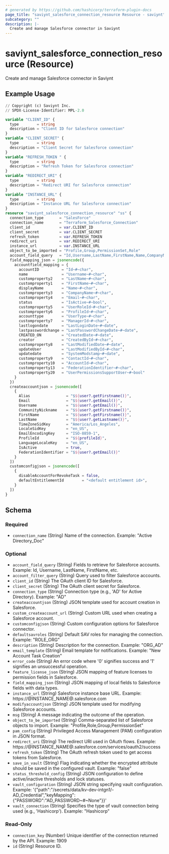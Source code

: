 ```yaml
---
# generated by https://github.com/hashicorp/terraform-plugin-docs
page_title: "saviynt_salesforce_connection_resource Resource - saviynt"
subcategory: ""
description: |-
  Create and manage Salesforce connector in Saviynt
---
```


# saviynt_salesforce_connection_resource (Resource)

Create and manage Salesforce connector in Saviynt

## Example Usage

```terraform
// Copyright (c) Saviynt Inc.
// SPDX-License-Identifier: MPL-2.0

variable "CLIENT_ID" {
  type        = string
  description = "Client ID for Salesforce connection"
}
variable "CLIENT_SECRET" {
  type        = string
  description = "Client Secret for Salesforce connection"
}
variable "REFRESH_TOKEN " {
  type        = string
  description = "Refresh Token for Salesforce connection"
}
variable "REDIRECT_URI" {
  type        = string
  description = "Redirect URI for Salesforce connection"
}
variable "INSTANCE_URL" {
  type        = string
  description = "Instance URL for Salesforce connection"
}
resource "saviynt_salesforce_connection_resource" "ss" {
  connection_type       = "SalesForce"
  connection_name       = "Terraform_Salesforce_Connection"
  client_id             = var.CLIENT_ID
  client_secret         = var.CLIENT_SECRET
  refresh_token         = var.REFRESH_TOKEN
  redirect_uri          = var.REDIRECT_URI
  instance_url          = var.INSTANCE_URL
  object_to_be_imported = "Profile,Group,PermissionSet,Role"
  account_field_query   = "Id,Username,LastName,FirstName,Name,CompanyName,Email,IsActive,UserRoleId,ProfileId,UserType,ManagerId,LastLoginDate,LastPasswordChangeDate,CreatedDate,CreatedById,LastModifiedDate,LastModifiedById,SystemModstamp,ContactId,AccountId,FederationIdentifier,UserPermissionsSupportUser"
  field_mapping_json = jsonencode({
    accountfield_mapping = {
      accountID          = "Id~#~char",
      name               = "Username~#~char",
      customproperty2    = "LastName~#~char",
      customproperty1    = "FirstName~#~char",
      displayName        = "Name~#~char",
      customproperty3    = "CompanyName~#~char",
      customproperty4    = "Email~#~char",
      status             = "IsActive~#~bool",
      customproperty5    = "UserRoleId~#~char",
      customproperty6    = "ProfileId~#~char",
      accounttype        = "UserType~#~char",
      customproperty7    = "ManagerId~#~char",
      lastlogondate      = "LastLoginDate~#~date",
      lastpasswordchange = "LastPasswordChangeDate~#~date",
      CREATED_ON         = "CreatedDate~#~date",
      creator            = "CreatedById~#~char",
      customproperty8    = "LastModifiedDate~#~date",
      updateUser         = "LastModifiedById~#~char",
      updatedate         = "SystemModstamp~#~date",
      customproperty9    = "ContactId~#~char",
      customproperty10   = "AccountId~#~char",
      customproperty13   = "FederationIdentifier~#~char",
      customproperty20   = "UserPermissionsSupportUser~#~bool"
    }
  })
  createaccountjson = jsonencode([
    {
      Alias                = "$${user?.getFirstname()}",
      Email                = "$${user?.getEmail()}",
      Username             = "$${user?.getEmail()}",
      CommunityNickname    = "$${user?.getFirstname()}",
      FirstName            = "$${user?.getFirstname()}",
      LastName             = "$${user?.getLastname()}",
      TimeZoneSidKey       = "America/Los_Angeles",
      LocaleSidKey         = "en_US",
      EmailEncodingKey     = "ISO-8859-1",
      ProfileId            = "$${profileId}",
      LanguageLocaleKey    = "en_US",
      IsActive             = true,
      FederationIdentifier = "$${user?.getEmail()}"
    }
  ])
  customconfigjson = jsonencode([
    {
      disableAccountForRevokeTask = false,
      defaultEntitlementId        = "<default entitlement id>",
    }
  ])
}
```

<!-- schema generated by tfplugindocs -->
## Schema

### Required

- `connection_name` (String) Name of the connection. Example: "Active Directory_Doc"

### Optional

- `account_field_query` (String) Fields to retrieve for Salesforce accounts. Example: Id, Username, LastName, FirstName, etc.
- `account_filter_query` (String) Query used to filter Salesforce accounts.
- `client_id` (String) The OAuth client ID for Salesforce.
- `client_secret` (String) The OAuth client secret for Salesforce.
- `connection_type` (String) Connection type (e.g., 'AD' for Active Directory). Example: "AD"
- `createaccountjson` (String) JSON template used for account creation in Salesforce.
- `custom_createaccount_url` (String) Custom URL used when creating a Salesforce account.
- `customconfigjson` (String) Custom configuration options for Salesforce connector.
- `defaultsavroles` (String) Default SAV roles for managing the connection. Example: "ROLE_ORG"
- `description` (String) Description for the connection. Example: "ORG_AD"
- `email_template` (String) Email template for notifications. Example: "New Account Task Creation"
- `error_code` (String) An error code where '0' signifies success and '1' signifies an unsuccessful operation.
- `feature_license_json` (String) JSON mapping of feature licenses to permission fields in Salesforce.
- `field_mapping_json` (String) JSON mapping of local fields to Salesforce fields with data types.
- `instance_url` (String) Salesforce instance base URL. Example: https://@INSTANCE_NAME@.salesforce.com
- `modifyaccountjson` (String) JSON template used for modifying Salesforce accounts.
- `msg` (String) A message indicating the outcome of the operation.
- `object_to_be_imported` (String) Comma-separated list of Salesforce objects to import. Example: "Profile,Role,Group,PermissionSet"
- `pam_config` (String) Privileged Access Management (PAM) configuration in JSON format.
- `redirect_uri` (String) The redirect URI used in OAuth flows. Example: https://@INSTANCE_NAME@.salesforce.com/services/oauth2/success
- `refresh_token` (String) The OAuth refresh token used to get access tokens from Salesforce.
- `save_in_vault` (String) Flag indicating whether the encrypted attribute should be saved in the configured vault. Example: "false"
- `status_threshold_config` (String) JSON configuration to define active/inactive thresholds and lock statuses.
- `vault_configuration` (String) JSON string specifying vault configuration. Example: '{"path":"/secrets/data/kv-dev-intgn1/-AD_Credential","keyMapping":{"PASSWORD":"AD_PASSWORD~#~None"}}'
- `vault_connection` (String) Specifies the type of vault connection being used (e.g., 'Hashicorp'). Example: "Hashicorp"

### Read-Only

- `connection_key` (Number) Unique identifier of the connection returned by the API. Example: 1909
- `id` (String) Resource ID.
